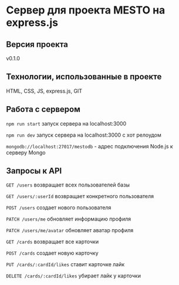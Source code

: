 # Сервер для проекта MESTO на express.js
## Версия проекта
v0.1.0
## Технологии, использованные в проекте
HTML, CSS, JS, express.js, GIT
## Работа с сервером
`npm run start` запуск сервера на localhost:3000  

`npm run dev` запуск сервера на localhost:3000 с хот релоудом  

`mongodb://localhost:27017/mestodb` - адрес подключения Node.js к серверу Mongo
## Запросы к API
`GET /users` возвращает всех пользователей базы
 
`GET /users/:userId` возвращает конкретного пользователя

`POST /users` создает нового пользователя

`PATCH /users/me` обновляет информацию профиля

`PATCH /users/me/avatar` обновляет аватар профиля

`GET /cards` возвращает все карточки

`POST /cards` создает новую карточку

`PUT /cards/:cardId/likes` ставит карточке лайк

`DELETE /cards/:cardId/likes` убирает лайк у карточки
